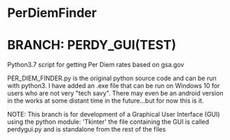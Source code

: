 # PerDiemFinder
# BRANCH: PERDY_GUI(TEST)

Python3.7 script for getting Per Diem rates based on gsa.gov 

PER_DIEM_FINDER.py is the original  python source code and can be run with python3.
I have added an .exe file that can be run on Windows 10 for users who are not very "tech savy".
There may even be an android version in the works at some distant time in the future...but for now this is it.

NOTE: This branch is for development of a Graphical User Interface (GUI) using the python module: 'Tkinter'
the file containing the GUI is called perdygui.py and is standalone from the rest of the files

